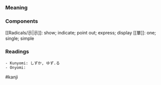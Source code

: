 ### Meaning



### Components

[[Radicals/示|示]]: show; indicate; point out; express; display [[單]]: one; single; simple

### Readings

```
- Kunyomi: しずか, ゆず.る
- Onyomi: 
```

#kanji
